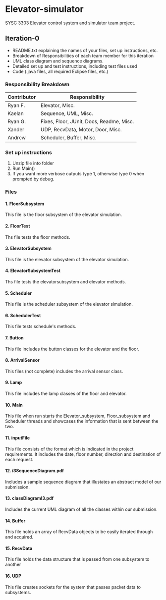 # Elevator-simulator
SYSC 3303 Elevator control system and simulator team project. 

## Iteration-0
- README.txt explaining the names of your files, set up instructions, etc.
- Breakdown of Responsibilities of each team member for this iteration
- UML class diagram and sequence diagrams.
- Detailed set up and test instructions, including test files used
- Code (.java files, all required Eclipse files, etc.)

### Responsibility Breakdown

| Contributor  | Responsibility |
| ------------- | ------------- |
| Ryan F.  | Elevator, Misc. |
| Kaelan  | Sequence, UML, Misc. |
| Ryan G.  | Fixes, Floor, JUnit, Docs, Readme, Misc.|
| Xander | UDP, RecvData, Motor, Door, Misc.|
| Andrew | Scheduler, Buffer, Misc. |

### Set up instructions
1. Unzip file into folder
2. Run Main()
3. If you want more verbose outputs type 1, otherwise type 0 when prompted by debug. 

### Files
#### 1. FloorSubsystem
This file is the floor subsystem of the elevator simulation. 
#### 2. FloorTest
Ths file tests the floor methods. 
#### 3. ElevatorSubsystem
This file is the elevator subsystem of the elevator simulation. 
#### 4. ElevatorSubsystemTest
Ths file tests the elevatorsubsystem and elevator methods. 
#### 5. Scheduler
This file is the scheduler subsystem of the elevator simulation. 
#### 6. SchedulerTest
This file tests schedule's methods. 
#### 7. Button
This file includes the button classes for the elevator and the floor. 
#### 8. ArrivalSensor
This files (not complete) includes the arrival sensor class. 
#### 9. Lamp
This file includes the lamp classes of the floor and elevator.
#### 10. Main
This file when run starts the Elevator_subsystem, Floor_subsystem and Scheduler threads and showcases the information that is sent between the two. 
#### 11. inputFile
This file consists of the format which is indicated in the project requirements. It includes the date, floor number, direction and destination of each request. 
#### 12. i3SequenceDiagram.pdf
Includes a sample sequence diagram that illustates an abstract model of our submission. 
#### 13. classDiagramI3.pdf
Includes the current UML diagram of all the classes within our submission. 
#### 14. Buffer
This file holds an array of RecvData objects to be easily iterated through and acquired. 
#### 15. RecvData
This file holds the data structure that is passed from one subsystem to another
#### 16. UDP
This file creates sockets for the system that passes packet data to subsystems. 
